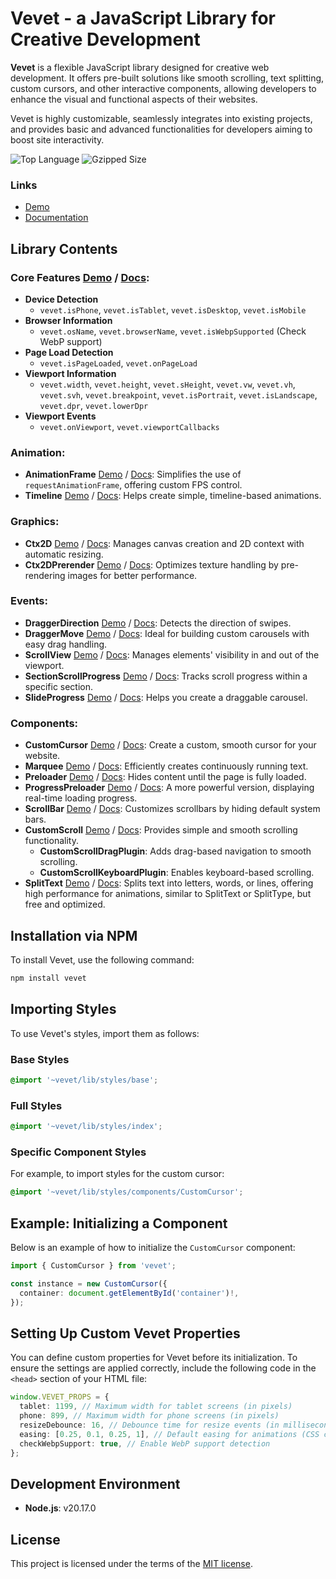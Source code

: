 # Vevet - a JavaScript Library for Creative Development

**Vevet** is a flexible JavaScript library designed for creative web development. It offers pre-built solutions like smooth scrolling, text splitting, custom cursors, and other interactive components, allowing developers to enhance the visual and functional aspects of their websites.

Vevet is highly customizable, seamlessly integrates into existing projects, and provides basic and advanced functionalities for developers aiming to boost site interactivity.

![Top Language](https://img.shields.io/github/languages/top/antonbobrov/vevet) ![Gzipped Size](https://img.shields.io/bundlephobia/minzip/vevet)

### Links
- [Demo](https://antonbobrov.github.io/vevet-demo/)
- [Documentation](https://antonbobrov.github.io/vevet/)

## Library Contents

### Core Features [Demo](https://antonbobrov.github.io/vevet-demo/application/) / [Docs](https://antonbobrov.github.io/vevet/interfaces/IVevet.html):
- **Device Detection**
  - `vevet.isPhone`, `vevet.isTablet`, `vevet.isDesktop`, `vevet.isMobile`
- **Browser Information**
  - `vevet.osName`, `vevet.browserName`, `vevet.isWebpSupported` (Check WebP support)
- **Page Load Detection**
  - `vevet.isPageLoaded`, `vevet.onPageLoad`
- **Viewport Information**
    - `vevet.width`, `vevet.height`, `vevet.sHeight`, `vevet.vw`, `vevet.vh`, `vevet.svh`, `vevet.breakpoint`, `vevet.isPortrait`, `vevet.isLandscape`, `vevet.dpr`, `vevet.lowerDpr `
- **Viewport Events**
    - `vevet.onViewport`, `vevet.viewportCallbacks`

### Animation:
- **AnimationFrame** [Demo](https://antonbobrov.github.io/vevet-demo/animation-frame/) / [Docs](https://antonbobrov.github.io/vevet/classes/AnimationFrame.html): Simplifies the use of `requestAnimationFrame`, offering custom FPS control.
- **Timeline** [Demo](https://antonbobrov.github.io/vevet-demo/timeline/) / [Docs](https://antonbobrov.github.io/vevet/classes/Timeline.html): Helps create simple, timeline-based animations.

### Graphics:
- **Ctx2D** [Demo](https://antonbobrov.github.io/vevet-demo/ctx2d/) / [Docs](https://antonbobrov.github.io/vevet/classes/Ctx2D.html): Manages canvas creation and 2D context with automatic resizing.
- **Ctx2DPrerender** [Demo](https://antonbobrov.github.io/vevet-demo/ctx2d-prerender/) / [Docs](https://antonbobrov.github.io/vevet/classes/Ctx2DPrerender.html): Optimizes texture handling by pre-rendering images for better performance.

### Events:
- **DraggerDirection** [Demo](https://antonbobrov.github.io/vevet-demo/dragger-direction/) / [Docs](https://antonbobrov.github.io/vevet/classes/DraggerDirection.html): Detects the direction of swipes.
- **DraggerMove** [Demo](https://antonbobrov.github.io/vevet-demo/dragger-move/) / [Docs](https://antonbobrov.github.io/vevet/classes/DraggerMove.html): Ideal for building custom carousels with easy drag handling.
- **ScrollView** [Demo](https://antonbobrov.github.io/vevet-demo/scroll-view/) / [Docs](https://antonbobrov.github.io/vevet/classes/ScrollView.html): Manages elements' visibility in and out of the viewport.
- **SectionScrollProgress** [Demo](https://antonbobrov.github.io/vevet-demo/section-scroll-progress/) / [Docs](https://antonbobrov.github.io/vevet/classes/SectionScrollProgress.html): Tracks scroll progress within a specific section.
- **SlideProgress** [Demo](https://antonbobrov.github.io/vevet-demo/slide-progress/) / [Docs](https://antonbobrov.github.io/vevet/classes/SlideProgress.html): Helps you create a draggable carousel.

### Components:
- **CustomCursor** [Demo](https://antonbobrov.github.io/vevet-demo/custom-cursor/) / [Docs](https://antonbobrov.github.io/vevet/classes/CustomCursor.html): Create a custom, smooth cursor for your website.
- **Marquee** [Demo](https://antonbobrov.github.io/vevet-demo/marquee/) / [Docs](https://antonbobrov.github.io/vevet/classes/Marquee.html): Efficiently creates continuously running text.
- **Preloader** [Demo](https://antonbobrov.github.io/vevet-demo/preloader/) / [Docs](https://antonbobrov.github.io/vevet/classes/Preloader.html): Hides content until the page is fully loaded.
- **ProgressPreloader** [Demo](https://antonbobrov.github.io/vevet-demo/progress-preloader/) / [Docs](https://antonbobrov.github.io/vevet/classes/ProgressPreloader.html): A more powerful version, displaying real-time loading progress.
- **ScrollBar** [Demo](https://antonbobrov.github.io/vevet-demo/scrollbar/) / [Docs](https://antonbobrov.github.io/vevet/classes/ScrollBar.html): Customizes scrollbars by hiding default system bars.
- **CustomScroll** [Demo](https://antonbobrov.github.io/vevet-demo/custom-scroll/) / [Docs](https://antonbobrov.github.io/vevet/classes/CustomScroll.html): Provides simple and smooth scrolling functionality.
  - **CustomScrollDragPlugin**: Adds drag-based navigation to smooth scrolling.
  - **CustomScrollKeyboardPlugin**: Enables keyboard-based scrolling.
- **SplitText** [Demo](https://antonbobrov.github.io/vevet-demo/split-text/) / [Docs](https://antonbobrov.github.io/vevet/classes/SplitText.html): Splits text into letters, words, or lines, offering high performance for animations, similar to SplitText or SplitType, but free and optimized.

## Installation via NPM
To install Vevet, use the following command:

```bash
npm install vevet
```

## Importing Styles

To use Vevet's styles, import them as follows:

### Base Styles
```scss
@import '~vevet/lib/styles/base';
```

### Full Styles
```scss
@import '~vevet/lib/styles/index';
```

### Specific Component Styles
For example, to import styles for the custom cursor:
```scss
@import '~vevet/lib/styles/components/CustomCursor';
```

## Example: Initializing a Component

Below is an example of how to initialize the `CustomCursor` component:

```typescript
import { CustomCursor } from 'vevet';

const instance = new CustomCursor({
  container: document.getElementById('container')!,
});
```

## Setting Up Custom Vevet Properties

You can define custom properties for Vevet before its initialization. To ensure the settings are applied correctly, include the following code in the `<head>` section of your HTML file:

```typescript
window.VEVET_PROPS = {
  tablet: 1199, // Maximum width for tablet screens (in pixels)
  phone: 899, // Maximum width for phone screens (in pixels)
  resizeDebounce: 16, // Debounce time for resize events (in milliseconds)
  easing: [0.25, 0.1, 0.25, 1], // Default easing for animations (CSS cubic-bezier format)
  checkWebpSupport: true, // Enable WebP support detection
};
```

## Development Environment
- **Node.js**: v20.17.0

## License

This project is licensed under the terms of the
[MIT license](https://github.com/antonbobrov/vevet/blob/master/LICENSE).
